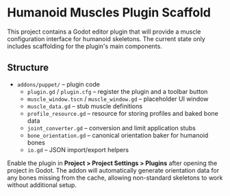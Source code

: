 # Humanoid Muscles Plugin Scaffold

This project contains a Godot editor plugin that will provide a muscle configuration interface for humanoid skeletons. The current state only includes scaffolding for the plugin's main components.

## Structure
- `addons/puppet/` – plugin code
  - `plugin.gd` / `plugin.cfg` – register the plugin and a toolbar button
  - `muscle_window.tscn` / `muscle_window.gd` – placeholder UI window
  - `muscle_data.gd` – stub muscle definitions
  - `profile_resource.gd` – resource for storing profiles and baked bone data
  - `joint_converter.gd` – conversion and limit application stubs
  - `bone_orientation.gd` – canonical orientation baker for humanoid bones
  - `io.gd` – JSON import/export helpers

Enable the plugin in **Project > Project Settings > Plugins** after opening the project in Godot.
The addon will automatically generate orientation data for any bones missing from the cache, allowing non-standard skeletons to work without additional setup.
